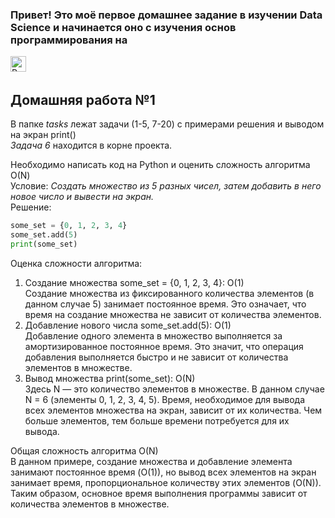 ### Привет! Это моё первое домашнее задание в изучении Data Science и начинается оно с изучения основ программирования на  
<img src="https://img.shields.io/badge/Python-282C34?logo=python&logoColor=3776AB" alt="Python logo" title="Python" height="25" />&nbsp;

## Домашняя работа №1

В папке *tasks* лежат задачи (1-5, 7-20) с примерами решения и выводом на экран print()  
*Задача 6* находится в корне проекта.  

Необходимо написать код на Python и оценить сложность алгоритма О(N)  
Условие: *Создать множество из 5 разных чисел, затем добавить в него новое число и вывести на экран.*  
Решение:  
```python
some_set = {0, 1, 2, 3, 4}
some_set.add(5)
print(some_set)
```  
Оценка сложности алгоритма:  
1. Создание множества some_set = {0, 1, 2, 3, 4}: O(1)  
Создание множества из фиксированного количества элементов (в данном случае 5) занимает постоянное время. Это означает, что время на создание множества не зависит от количества элементов. 
2. Добавление нового числа some_set.add(5): O(1)  
Добавление одного элемента в множество выполняется за амортизированное постоянное время. Это значит, что операция добавления выполняется быстро и не зависит от количества элементов в множестве.
3. Вывод множества print(some_set): O(N)  
Здесь N — это количество элементов в множестве. В данном случае N = 6 (элементы 0, 1, 2, 3, 4, 5). Время, необходимое для вывода всех элементов множества на экран, зависит от их количества. Чем больше элементов, тем больше времени потребуется для их вывода.

Общая сложность алгоритма O(N)  
  В данном примере, создание множества и добавление элемента занимают постоянное время (O(1)), но вывод всех элементов на экран занимает время, пропорциональное количеству этих элементов (O(N)). Таким образом, основное время выполнения программы зависит от количества элементов в множестве.</p>
